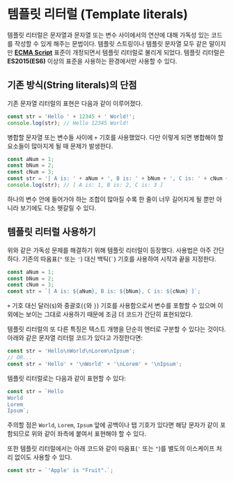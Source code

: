 # 템플릿 리터럴 (Template literals)

템플릿 리터럴은 문자열과 문자열 또는 변수 사이에서의 연산에 대해 가독성 있는 코드를 작성할 수 있게 해주는 문법이다. 템플릿 스트링이나 템플릿 문자열 모두 같은 말이지만 **[ECMA Script](https://www.ecma-international.org)** 표준이 개정되면서 템플릿 리터럴로 불리게 되었다. 템플릿 리터럴은 **ES2015(ES6)** 이상의 표준을 사용하는 환경에서만 사용할 수 있다.

## 기존 방식(String literals)의 단점

기존 문자열 리터럴의 표현은 다음과 같이 이루어졌다.

```javascript
const str = 'Hello ' + 12345 + ' World!';
console.log(str); // Hello 12345 World!
```

병합할 문자열 또는 변수들 사이에 `+` 기호를 사용했었다. 다만 이렇게 되면 병합해야 할 요소들이 많아지게 될 때 문제가 발생한다.

```javascript
const aNum = 1;
const bNum = 2;
const cNum = 3;
const str = '[ A is: ' + aNum + ', B is: ' + bNum + ', C is: ' + cNum + ' ]';
console.log(str); // [ A is: 1, B is: 2, C is: 3 ]
```

하나의 변수 안에 들어가야 하는 조합이 많아질 수록 한 줄이 너무 길어지게 될 뿐만 아니라 보기에도 다소 헷갈릴 수 있다.

## 템플릿 리터럴 사용하기

위와 같은 가독성 문제를 해결하기 위해 템플릿 리터럴이 등장했다. 사용법은 아주 간단하다. 기존의 따옴표(`"` 또는 `'`) 대신 백틱(`` ` ``) 기호를 사용하여 시작과 끝을 지정한다.

```javascript
const aNum = 1;
const bNum = 2;
const cNum = 3;
const str = `[ A is: ${aNum}, B is: ${bNum}, C is: ${cNum} ]`;
```

`+` 기호 대신 달러(`$`)와 중괄호(`{`와 `}`) 기호를 사용함으로서 변수를 포함할 수 있으며 이외에는 보이는 그대로 사용하기 때문에 조금 더 코드가 간단히 표현되었다.

템플릿 리터럴의 또 다른 특징은 텍스트 개행을 단순히 엔터로 구분할 수 있다는 것이다. 아래와 같은 문자열 리터럴 코드가 있다고 가정한다면:

```javascript
const str = 'Hello\nWorld\nLorem\nIpsum';
// OR...
const str = 'Hello' + '\nWorld' + '\nLorem' + '\nIpsum';
```

템플릿 리터럴로는 다음과 같이 표현할 수 있다:

```javascript
const str = `Hello
World
Lorem
Ipsum`;
```

주의할 점은 `World`, `Lorem`, `Ipsum` 앞에 공백이나 탭 기호가 있다면 해당 문자가 같이 포함되므로 위와 같이 좌측에 붙여서 표현해야 할 수 있다.

또한 템플릿 리터럴에서는 아래 코드와 같이 따옴표(`'` 또는 `"`)를 별도의 이스케이프 처리 없이도 사용할 수 있다.

```javascript
const str = `'Apple' is "Fruit".`;
```

